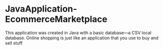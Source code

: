 # JavaApplication-EcommerceMarketplace
This application was created in Java with a basic database—a CSV local database. Online shopping is just like an application that you use to buy and sell stuff

